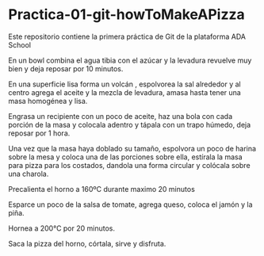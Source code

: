 # Practica-01-git-howToMakeAPizza
Este repositorio contiene la primera práctica de Git de la plataforma ADA School


En un bowl combina el agua tibia con el azúcar y la levadura revuelve muy bien y deja reposar por 10 minutos. 

En una superficie lisa forma un volcán , espolvorea la sal alrededor y al centro agrega el aceite y la mezcla de levadura, amasa hasta tener una masa homogénea y lisa.

Engrasa un recipiente con un poco de aceite, haz una bola con cada porción de la masa y colocala adentro y tápala con un trapo húmedo, deja reposar por 1 hora. 

Una vez que la masa haya doblado su tamaño, espolvora un poco de harina sobre la mesa y coloca una de las porciones sobre ella, estírala la masa para pizza para los costados, dandola una forma circular y colócala sobre una charola. 

Precalienta el horno a 160ºC durante maximo  20 minutos

Esparce un poco de la salsa de tomate, agrega queso, coloca el jamón y la piña.

Hornea a 200°C por 20 minutos.

Saca la pizza del horno, córtala, sirve y disfruta.
